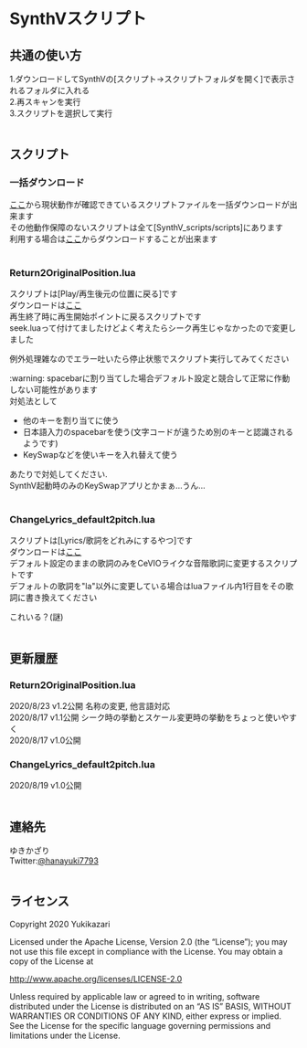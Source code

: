 # SynthVスクリプト

## 共通の使い方
1.ダウンロードしてSynthVの\[スクリプト→スクリプトフォルダを開く]で表示されるフォルダに入れる  
2.再スキャンを実行  
3.スクリプトを選択して実行  
<br>

## スクリプト

### 一括ダウンロード
[ここ](https://github.com/Yukikazari/SynthV_scripts/releases/download/20%2F8.4b/Yukikazari.zip)から現状動作が確認できているスクリプトファイルを一括ダウンロードが出来ます  
その他動作保障のないスクリプトは全て\[SynthV_scripts/scripts]にあります  
利用する場合は[ここ](https://github.com/Yukikazari/SynthV_scripts/archive/master.zip)からダウンロードすることが出来ます    
<br>

### Return2OriginalPosition.lua
スクリプトは\[Play/再生後元の位置に戻る]です  
ダウンロードは[ここ](https://github.com/Yukikazari/SynthV_scripts/releases/download/20%2F8.4a/Return2OriginalPosition.lua)  
再生終了時に再生開始ポイントに戻るスクリプトです  
seek.luaって付けてましたけどよく考えたらシーク再生じゃなかったので変更しました  
 
例外処理雑なのでエラー吐いたら停止状態でスクリプト実行してみてください  

\:warning: spacebarに割り当てした場合デフォルト設定と競合して正常に作動しない可能性があります  
対処法として  
- 他のキーを割り当てに使う  
- 日本語入力のspacebarを使う(文字コードが違うため別のキーと認識されるようです)  
- KeySwapなどを使いキーを入れ替えて使う  

あたりで対処してください.  
SynthV起動時のみのKeySwapアプリとかまぁ…うん…  
<br>

### ChangeLyrics_default2pitch.lua
スクリプトは\[Lyrics/歌詞をどれみにするやつ]です  
ダウンロードは[ここ](https://github.com/Yukikazari/SynthV_scripts/releases/download/20%2F8.3/ChangeLyrics_default2pitch.lua)  
デフォルト設定のままの歌詞のみをCeVIOライクな音階歌詞に変更するスクリプトです  
デフォルトの歌詞を"la"以外に変更している場合はluaファイル内1行目をその歌詞に書き換えてください  

これいる？(謎)  
<br>

## 更新履歴
### Return2OriginalPosition.lua
2020/8/23 v1.2公開 名称の変更, 他言語対応  
2020/8/17 v1.1公開 シーク時の挙動とスケール変更時の挙動をちょっと使いやすく  
2020/8/17 v1.0公開

### ChangeLyrics_default2pitch.lua
2020/8/19 v1.0公開  
<br>

## 連絡先
ゆきかざり   
Twitter:[@hanayuki7793](https://twitter.com/hanayuki7793)  
<br>


## ライセンス
Copyright 2020 Yukikazari

Licensed under the Apache License, Version 2.0 (the “License”);
you may not use this file except in compliance with the License.
You may obtain a copy of the License at

http://www.apache.org/licenses/LICENSE-2.0

Unless required by applicable law or agreed to in writing, software
distributed under the License is distributed on an “AS IS” BASIS,
WITHOUT WARRANTIES OR CONDITIONS OF ANY KIND, either express or implied.
See the License for the specific language governing permissions and
limitations under the License.
